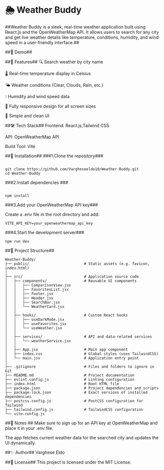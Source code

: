 # 🌦️ Weather Buddy #
##Weather Buddy is a sleek, real-time weather application built using React.js and the OpenWeatherMap API. It allows users to search for any city and get live weather details like temperature, conditions, humidity, and wind speed in a user-friendly interface.##

##📸 Demo##
<!-- Update with actual image path if available -->

##🚀 Features##
🔍 Search weather by city name

🌡️ Real-time temperature display in Celsius

🌤️ Weather conditions (Clear, Clouds, Rain, etc.)

💧 Humidity and wind speed data

📱 Fully responsive design for all screen sizes

🧭 Simple and clean UI

##🛠️ Tech Stack##
Frontend: React.js,Tailwind CSS

API: OpenWeatherMap API

Build Tool: Vite

##🔧 Installation##
###1.Clone the repository###

```

git clone https://github.com/Vargheseeldo10/Weather-Buddy.git
cd Weather-Buddy
``` 
###2.Install dependencies ###

```

npm install
```
###3.Add your OpenWeatherMap API key###

Create a .env file in the root directory and add:

```
VITE_API_KEY=your_openweathermap_api_key
```
###4.Start the development server###

```
npm run dev
```
##🧩 Project Structure##
```
Weather-Buddy/
├── public/                         # Static assets (e.g. favicon, index.html)
│
├── src/                            # Application source code
│   ├── components/                 # Reusable UI components
│   │   ├── ComparisonView.jsx
│   │   ├── FavoritesList.jsx
│   │   ├── Footer.jsx
│   │   ├── Header.jsx
│   │   ├── SearchBar.jsx
│   │   └── WeatherCard.jsx
│   │
│   ├── hooks/                      # Custom React hooks
│   │   ├── useDarkMode.jsx
│   │   ├── useFavorites.jsx
│   │   └── useWeather.jsx
│   │
│   ├── services/                   # API and data-related services
│   │   └── weatherService.jsx
│   │
│   ├── App.jsx                     # Main app component
│   ├── index.css                   # Global styles (uses TailwindCSS)
│   └── main.jsx                    # Application entry point
│
├── .gitignore                      # Files and folders to ignore in Git
├── README.md                       # Project documentation
├── eslint.config.js                # Linting configuration
├── index.html                      # Root HTML file
├── package.json                    # Project dependencies and scripts
├── package-lock.json               # Exact versions of installed dependencies
├── postcss.config.js               # PostCSS configuration for Tailwind
├── tailwind.config.js              # TailwindCSS configuration
└── vite.config.js
```
##📌 Notes ##
Make sure to sign up for an API key at OpenWeatherMap and place it in your .env file.

The app fetches current weather data for the searched city and updates the UI dynamically.

##✨ Author##
Varghese Eldo

##📄 License##
This project is licensed under the MIT License.
